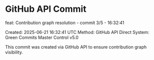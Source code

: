 # GitHub API Commit

feat: Contribution graph resolution - commit 3/5 - 16:32:41

Created: 2025-06-21 16:32:41 UTC
Method: GitHub API Direct
System: Green Commits Master Control v5.0

This commit was created via GitHub API to ensure contribution graph visibility.
